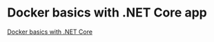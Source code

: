 # Docker basics with .NET Core app

[Docker basics with .NET Core](https://docs.microsoft.com/en-us/dotnet/core/docker/docker-basics-dotnet-core)
